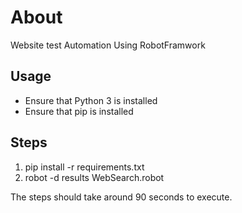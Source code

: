 # About 

Website test Automation Using RobotFramwork

## Usage
* Ensure that Python 3 is installed
* Ensure that pip is installed

## Steps
1. pip install -r requirements.txt
2. robot -d results WebSearch.robot

The steps should take around 90 seconds to execute.